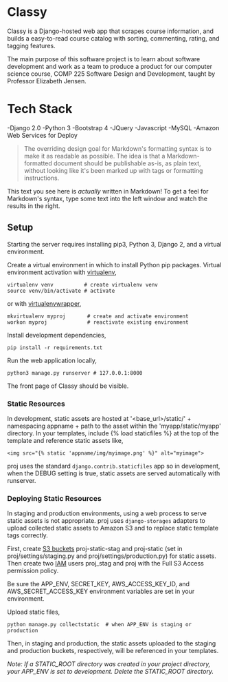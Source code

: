 # Classy


Classy is a Django-hosted web app that scrapes course information, and builds a easy-to-read course catalog with sorting, commenting, rating, and tagging features.

The main purpose of this software project is to learn about software development and work as a team to produce a product for our computer science course, COMP 225 Software Design and Development, taught by Professor Elizabeth Jensen.

# Tech Stack
-Django 2.0
-Python 3
-Bootstrap 4
-JQuery
-Javascript
-MySQL
-Amazon Web Services for Deploy

> The overriding design goal for Markdown's
> formatting syntax is to make it as readable
> as possible. The idea is that a
> Markdown-formatted document should be
> publishable as-is, as plain text, without
> looking like it's been marked up with tags
> or formatting instructions.

This text you see here is *actually* written in Markdown! To get a feel for Markdown's syntax, type some text into the left window and watch the results in the right.



## Setup
Starting the server requires installing pip3, Python 3, Django 2, and a virtual environment.

Create a virtual environment in which to install Python pip packages. Virtual environment activation with [virtualenv](https://pypi.python.org/pypi/virtualenv),

    virtualenv venv          # create virtualenv venv
    source venv/bin/activate # activate

or with [virtualenvwrapper](http://virtualenvwrapper.readthedocs.org/en/latest/),

    mkvirtualenv myproj       # create and activate environment
    workon myproj             # reactivate existing environment

Install development dependencies,

    pip install -r requirements.txt

Run the web application locally,

    python3 manage.py runserver # 127.0.0.1:8000

The front page of Classy should be visible.

### Static Resources

In development, static assets are hosted at '<base_url>/static/' + namespacing appname + path to the asset within the 'myapp/static/myapp' directory. In your templates, include {% load staticfiles %} at the top of the template and reference static assets like,

    <img src="{% static 'appname/img/myimage.png' %}" alt="myimage">

proj uses the standard `django.contrib.staticfiles` app so in development, when the DEBUG setting is true, static assets are served automatically with runserver.


### Deploying Static Resources

In staging and production environments, using a web process to serve static assets is not appropriate. proj uses `django-storages` adapters to upload collected static assets to Amazon S3 and to replace static template tags correctly.

First, create [S3 buckets](https://console.aws.amazon.com/s3) proj-static-stag and proj-static (set in proj/settings/staging.py and proj/settings/production.py) for static assets. Then create two [IAM](https://console.aws.amazon.com/iam/home) users proj_stag and proj with the Full S3 Access permission policy.

Be sure the APP_ENV, SECRET_KEY, AWS_ACCESS_KEY_ID, and AWS_SECRET_ACCESS_KEY environment variables are set in your environment.

Upload static files,

    python manage.py collectstatic  # when APP_ENV is staging or production

Then, in staging and production, the static assets uploaded to the staging and production buckets, respectively, will be referenced in your templates.

*Note: If a STATIC_ROOT directory was created in your project directory, your APP_ENV is set to development. Delete the STATIC_ROOT directory.*
